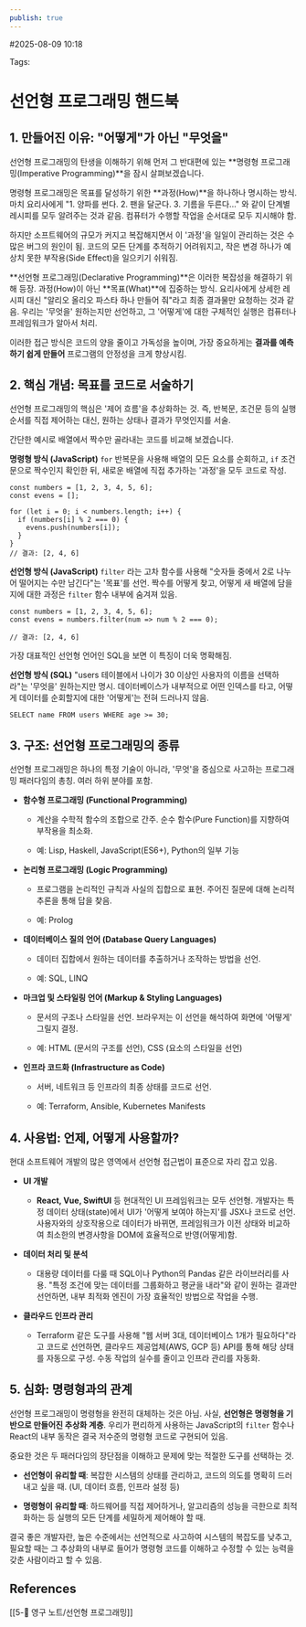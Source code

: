 ```yaml
---
publish: true
---
```

#2025-08-09 10:18

Tags:

# 선언형 프로그래밍 핸드북

## 1. 만들어진 이유: "어떻게"가 아닌 "무엇을"

선언형 프로그래밍의 탄생을 이해하기 위해 먼저 그 반대편에 있는 **명령형 프로그래밍(Imperative Programming)**을 잠시 살펴보겠습니다.

명령형 프로그래밍은 목표를 달성하기 위한 **과정(How)**을 하나하나 명시하는 방식. 마치 요리사에게 "1. 양파를 썬다. 2. 팬을 달군다. 3. 기름을 두른다..." 와 같이 단계별 레시피를 모두 알려주는 것과 같음. 컴퓨터가 수행할 작업을 순서대로 모두 지시해야 함.

하지만 소프트웨어의 규모가 커지고 복잡해지면서 이 '과정'을 일일이 관리하는 것은 수많은 버그의 원인이 됨. 코드의 모든 단계를 추적하기 어려워지고, 작은 변경 하나가 예상치 못한 부작용(Side Effect)을 일으키기 쉬워짐.

**선언형 프로그래밍(Declarative Programming)**은 이러한 복잡성을 해결하기 위해 등장. 과정(How)이 아닌 **목표(What)**에 집중하는 방식. 요리사에게 상세한 레시피 대신 "알리오 올리오 파스타 하나 만들어 줘"라고 최종 결과물만 요청하는 것과 같음. 우리는 '무엇을' 원하는지만 선언하고, 그 '어떻게'에 대한 구체적인 실행은 컴퓨터나 프레임워크가 알아서 처리.

이러한 접근 방식은 코드의 양을 줄이고 가독성을 높이며, 가장 중요하게는 **결과를 예측하기 쉽게 만들어** 프로그램의 안정성을 크게 향상시킴.

## 2. 핵심 개념: 목표를 코드로 서술하기

선언형 프로그래밍의 핵심은 '제어 흐름'을 추상화하는 것. 즉, 반복문, 조건문 등의 실행 순서를 직접 제어하는 대신, 원하는 상태나 결과가 무엇인지를 서술.

간단한 예시로 배열에서 짝수만 골라내는 코드를 비교해 보겠습니다.

**명령형 방식 (JavaScript)** `for` 반복문을 사용해 배열의 모든 요소를 순회하고, `if` 조건문으로 짝수인지 확인한 뒤, 새로운 배열에 직접 추가하는 '과정'을 모두 코드로 작성.

```
const numbers = [1, 2, 3, 4, 5, 6];
const evens = [];

for (let i = 0; i < numbers.length; i++) {
  if (numbers[i] % 2 === 0) {
    evens.push(numbers[i]);
  }
}
// 결과: [2, 4, 6]
```

**선언형 방식 (JavaScript)** `filter` 라는 고차 함수를 사용해 "숫자들 중에서 2로 나누어 떨어지는 수만 남긴다"는 '목표'를 선언. 짝수를 어떻게 찾고, 어떻게 새 배열에 담을지에 대한 과정은 `filter` 함수 내부에 숨겨져 있음.

```
const numbers = [1, 2, 3, 4, 5, 6];
const evens = numbers.filter(num => num % 2 === 0);

// 결과: [2, 4, 6]
```

가장 대표적인 선언형 언어인 SQL을 보면 이 특징이 더욱 명확해짐.

**선언형 방식 (SQL)** "users 테이블에서 나이가 30 이상인 사용자의 이름을 선택하라"는 '무엇을' 원하는지만 명시. 데이터베이스가 내부적으로 어떤 인덱스를 타고, 어떻게 데이터를 순회할지에 대한 '어떻게'는 전혀 드러나지 않음.

```
SELECT name FROM users WHERE age >= 30;
```

## 3. 구조: 선언형 프로그래밍의 종류

선언형 프로그래밍은 하나의 특정 기술이 아니라, '무엇'을 중심으로 사고하는 프로그래밍 패러다임의 총칭. 여러 하위 분야를 포함.

- **함수형 프로그래밍 (Functional Programming)**
    
    - 계산을 수학적 함수의 조합으로 간주. 순수 함수(Pure Function)를 지향하여 부작용을 최소화.
        
    - 예: Lisp, Haskell, JavaScript(ES6+), Python의 일부 기능
        
- **논리형 프로그래밍 (Logic Programming)**
    
    - 프로그램을 논리적인 규칙과 사실의 집합으로 표현. 주어진 질문에 대해 논리적 추론을 통해 답을 찾음.
        
    - 예: Prolog
        
- **데이터베이스 질의 언어 (Database Query Languages)**
    
    - 데이터 집합에서 원하는 데이터를 추출하거나 조작하는 방법을 선언.
        
    - 예: SQL, LINQ
        
- **마크업 및 스타일링 언어 (Markup & Styling Languages)**
    
    - 문서의 구조나 스타일을 선언. 브라우저는 이 선언을 해석하여 화면에 '어떻게' 그릴지 결정.
        
    - 예: HTML (문서의 구조를 선언), CSS (요소의 스타일을 선언)
        
- **인프라 코드화 (Infrastructure as Code)**
    
    - 서버, 네트워크 등 인프라의 최종 상태를 코드로 선언.
        
    - 예: Terraform, Ansible, Kubernetes Manifests
        

## 4. 사용법: 언제, 어떻게 사용할까?

현대 소프트웨어 개발의 많은 영역에서 선언형 접근법이 표준으로 자리 잡고 있음.

- **UI 개발**
    
    - **React, Vue, SwiftUI** 등 현대적인 UI 프레임워크는 모두 선언형. 개발자는 특정 데이터 상태(state)에서 UI가 '어떻게 보여야 하는지'를 JSX나 코드로 선언. 사용자와의 상호작용으로 데이터가 바뀌면, 프레임워크가 이전 상태와 비교하여 최소한의 변경사항을 DOM에 효율적으로 반영(어떻게)함.
        
- **데이터 처리 및 분석**
    
    - 대용량 데이터를 다룰 때 SQL이나 Python의 Pandas 같은 라이브러리를 사용. "특정 조건에 맞는 데이터를 그룹화하고 평균을 내라"와 같이 원하는 결과만 선언하면, 내부 최적화 엔진이 가장 효율적인 방법으로 작업을 수행.
        
- **클라우드 인프라 관리**
    
    - Terraform 같은 도구를 사용해 "웹 서버 3대, 데이터베이스 1개가 필요하다"라고 코드로 선언하면, 클라우드 제공업체(AWS, GCP 등) API를 통해 해당 상태를 자동으로 구성. 수동 작업의 실수를 줄이고 인프라 관리를 자동화.
        

## 5. 심화: 명령형과의 관계

선언형 프로그래밍이 명령형을 완전히 대체하는 것은 아님. 사실, **선언형은 명령형을 기반으로 만들어진 추상화 계층**. 우리가 편리하게 사용하는 JavaScript의 `filter` 함수나 React의 내부 동작은 결국 저수준의 명령형 코드로 구현되어 있음.

중요한 것은 두 패러다임의 장단점을 이해하고 문제에 맞는 적절한 도구를 선택하는 것.

- **선언형이 유리할 때**: 복잡한 시스템의 상태를 관리하고, 코드의 의도를 명확히 드러내고 싶을 때. (UI, 데이터 흐름, 인프라 설정 등)
    
- **명령형이 유리할 때**: 하드웨어를 직접 제어하거나, 알고리즘의 성능을 극한으로 최적화하는 등 실행의 모든 단계를 세밀하게 제어해야 할 때.
    

결국 좋은 개발자란, 높은 수준에서는 선언적으로 사고하여 시스템의 복잡도를 낮추고, 필요할 때는 그 추상화의 내부로 들어가 명령형 코드를 이해하고 수정할 수 있는 능력을 갖춘 사람이라고 할 수 있음.
## References
[[5-💎 영구 노트/선언형 프로그래밍]]